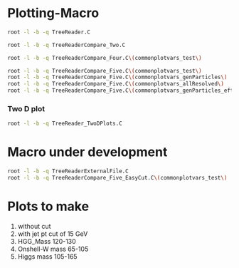 # Plotting-Macro

```bash
root -l -b -q TreeReader.C 

root -l -b -q TreeReaderCompare_Two.C

root -l -b -q TreeReaderCompare_Four.C\(commonplotvars_test\)

root -l -b -q TreeReaderCompare_Five.C\(commonplotvars_test\)
root -l -b -q TreeReaderCompare_Five.C\(commonplotvars_genParticles\)
root -l -b -q TreeReaderCompare_Five.C\(commonplotvars_allResolved\)
root -l -b -q TreeReaderCompare_Five.C\(commonplotvars_genParticles_eft\) 
```

### Two D plot

```bash
root -l -b -q TreeReader_TwoDPlots.C
```

# Macro under development

```bash
root -l -b -q TreeReaderExternalFile.C
root -l -b -q TreeReaderCompare_Five_EasyCut.C\(commonplotvars_test\)
```

# Plots to make

1. without cut
2. with jet pt cut of 15 GeV
3. HGG_Mass 120-130
4. Onshell-W mass 65-105
5. Higgs mass 105-165